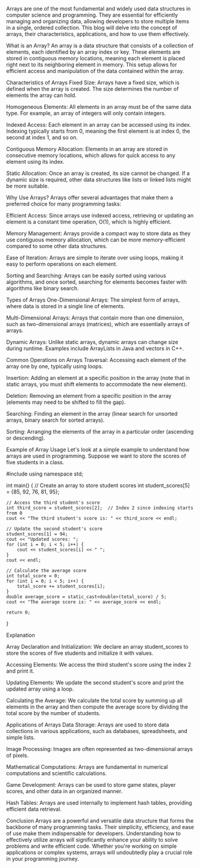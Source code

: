 Arrays are one of the most fundamental and widely used data structures in computer science and programming. They are essential for efficiently managing and organizing data, allowing developers to store multiple items in a single, ordered collection. This blog will delve into the concept of arrays, their characteristics, applications, and how to use them effectively.

What is an Array?
An array is a data structure that consists of a collection of elements, each identified by an array index or key. These elements are stored in contiguous memory locations, meaning each element is placed right next to its neighboring element in memory. This setup allows for efficient access and manipulation of the data contained within the array.



Characteristics of Arrays
Fixed Size: Arrays have a fixed size, which is defined when the array is created. The size determines the number of elements the array can hold.

Homogeneous Elements: All elements in an array must be of the same data type. For example, an array of integers will only contain integers.

Indexed Access: Each element in an array can be accessed using its index. Indexing typically starts from 0, meaning the first element is at index 0, the second at index 1, and so on.

Contiguous Memory Allocation: Elements in an array are stored in consecutive memory locations, which allows for quick access to any element using its index.

Static Allocation: Once an array is created, its size cannot be changed. If a dynamic size is required, other data structures like lists or linked lists might be more suitable.

Why Use Arrays?
Arrays offer several advantages that make them a preferred choice for many programming tasks:

Efficient Access: Since arrays use indexed access, retrieving or updating an element is a constant time operation, O(1), which is highly efficient.

Memory Management: Arrays provide a compact way to store data as they use contiguous memory allocation, which can be more memory-efficient compared to some other data structures.

Ease of Iteration: Arrays are simple to iterate over using loops, making it easy to perform operations on each element.

Sorting and Searching: Arrays can be easily sorted using various algorithms, and once sorted, searching for elements becomes faster with algorithms like binary search.

Types of Arrays
One-Dimensional Arrays: The simplest form of arrays, where data is stored in a single line of elements.

Multi-Dimensional Arrays: Arrays that contain more than one dimension, such as two-dimensional arrays (matrices), which are essentially arrays of arrays.

Dynamic Arrays: Unlike static arrays, dynamic arrays can change size during runtime. Examples include ArrayLists in Java and vectors in C++.

Common Operations on Arrays
Traversal: Accessing each element of the array one by one, typically using loops.

Insertion: Adding an element at a specific position in the array (note that in static arrays, you must shift elements to accommodate the new element).

Deletion: Removing an element from a specific position in the array (elements may need to be shifted to fill the gap).

Searching: Finding an element in the array (linear search for unsorted arrays, binary search for sorted arrays).

Sorting: Arranging the elements of the array in a particular order (ascending or descending).

Example of Array Usage
Let's look at a simple example to understand how arrays are used in programming. Suppose we want to store the scores of five students in a class.

#include <iostream>
using namespace std;

int main() {
    // Create an array to store student scores
    int student_scores[5] = {85, 92, 76, 81, 95};

    // Access the third student's score
    int third_score = student_scores[2];  // Index 2 since indexing starts from 0
    cout << "The third student's score is: " << third_score << endl;

    // Update the second student's score
    student_scores[1] = 94;
    cout << "Updated scores: ";
    for (int i = 0; i < 5; i++) {
        cout << student_scores[i] << " ";
    }
    cout << endl;

    // Calculate the average score
    int total_score = 0;
    for (int i = 0; i < 5; i++) {
        total_score += student_scores[i];
    }
    double average_score = static_cast<double>(total_score) / 5;
    cout << "The average score is: " << average_score << endl;

    return 0;
}
 
Explanation

Array Declaration and Initialization: We declare an array student_scores to store the scores of five students and initialize it with values.

Accessing Elements: We access the third student's score using the index 2 and print it.

Updating Elements: We update the second student's score and print the updated array using a loop.

Calculating the Average: We calculate the total score by summing up all elements in the array and then compute the average score by dividing the total score by the number of students.

Applications of Arrays
Data Storage: Arrays are used to store data collections in various applications, such as databases, spreadsheets, and simple lists.

Image Processing: Images are often represented as two-dimensional arrays of pixels.

Mathematical Computations: Arrays are fundamental in numerical computations and scientific calculations.

Game Development: Arrays can be used to store game states, player scores, and other data in an organized manner.

Hash Tables: Arrays are used internally to implement hash tables, providing efficient data retrieval.

Conclusion
Arrays are a powerful and versatile data structure that forms the backbone of many programming tasks. Their simplicity, efficiency, and ease of use make them indispensable for developers. Understanding how to effectively utilize arrays will significantly enhance your ability to solve problems and write efficient code. Whether you're working on simple applications or complex systems, arrays will undoubtedly play a crucial role in your programming journey.